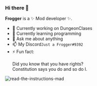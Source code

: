 ### Hi there 👋

**Frogger** is a ✨ Mod developer ✨.

- 🔭 Currently working on DungeonClases 
- 🌱 Currently learning programming
- 💬 Ask me about anything 
- 📫 My Discord```Just a Frogger#9392```
- ⚡ Fun fact: </br> </br>
Did you know that you have rights? </br> Constitution says you do and so do I.






![read-the-instructions-mad](https://user-images.githubusercontent.com/86151874/204467746-67220ba5-c5ff-41dc-b6b1-6c6d9fdae80b.gif)

